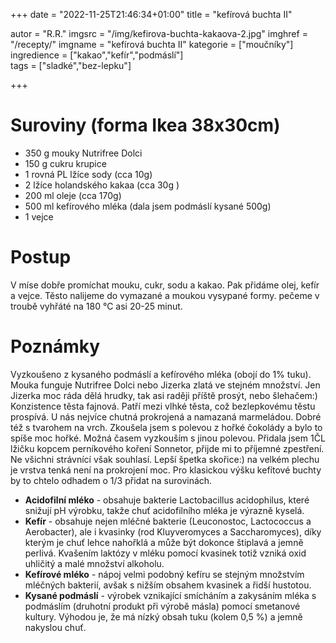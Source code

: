 
+++
date = "2022-11-25T21:46:34+01:00"
title = "kefírová buchta II"

autor = "R.R."
imgsrc = "/img/kefirova-buchta-kakaova-2.jpg"
imghref = "/recepty/"
imgname = "kefírová buchta II"
kategorie = ["moučníky"]
ingredience = ["kakao","kefír","podmáslí"]  
tags = ["sladké","bez-lepku"]

+++

# Suroviny (forma Ikea 38x30cm)

- 350 g mouky Nutrifree Dolci
- 150 g	cukru krupice
- 1 rovná PL lžíce sody (cca 10g)
- 2	lžíce holandského kakaa (cca 30g )
- 200 ml oleje  (cca 170g)
- 500 ml kefírového mléka (dala jsem podmáslí kysané 500g)
- 1	vejce 

# Postup
V míse dobře promíchat mouku, cukr, sodu a kakao. Pak přidáme olej, kefír a vejce. Těsto nalijeme do vymazané a moukou vysypané formy.
pečeme v troubě vyhřáté na 180 °C asi 20-25 minut.

# Poznámky
Vyzkoušeno z kysaného podmáslí a kefírového mléka (obojí do 1% tuku). 
Mouka funguje  Nutrifree Dolci nebo Jizerka zlatá ve stejném množství. Jen Jizerka moc ráda dělá hrudky, tak asi raději příště prosýt, nebo šlehačem:)
Konzistence těsta fajnová. Patří mezi vlhké těsta, což bezlepkovému těstu prospívá. U nás nejvíce chutná prokrojená a namazaná marmeládou. Dobré též s tvarohem na vrch.
Zkoušela jsem s polevou z hořké čokolády a bylo to spíše moc hořké. Možná časem vyzkouším s jinou polevou.
Přidala jsem 1ČL lžičku kopcem perníkového koření Sonnetor, přijde mi to příjemné zpestření. Ne všichni strávnící však souhlasí. Lepší špetka skořice:)
na velkém plechu je vrstva tenká není na prokrojení moc. Pro klasickou výšku kefítové buchty by to chtelo odhadem o 1/3 přidat na surovinách.

- **Acidofilní mléko** - obsahuje bakterie Lactobacillus acidophilus, které snižují pH výrobku, takže chuť acidofilního mléka je výrazně kyselá.
- **Kefír** - obsahuje nejen mléčné bakterie (Leuconostoc, Lactococcus a Aerobacter), ale i kvasinky (rod Kluyveromyces a Saccharomyces), díky kterým je chuť lehce nahořklá a může být dokonce štiplavá a jemně perlivá. Kvašením laktózy v mléku pomocí kvasinek totiž vzniká oxid uhličitý a malé množství alkoholu.
- **Kefírové mléko** - nápoj velmi podobný kefíru se stejným množstvím mléčných bakterií, avšak s nižším obsahem kvasinek a řidší hustotou.
- **Kysané podmáslí** - výrobek vznikající smícháním a zakysáním mléka s podmáslím (druhotní produkt při výrobě másla) pomocí smetanové kultury. Výhodou je, že má nízký obsah tuku (kolem 0,5 %) a jemně nakyslou chuť.